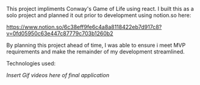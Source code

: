This project impliments Conway's Game of Life using react. I built this as a solo project and planned it out prior to development using notion.so here:

https://www.notion.so/6c38eff9fe6c4a8a8118422eb7d917c8?v=0fd05950c63e447c87779c703b1260b2

By planning this project ahead of time, I was able to ensure i meet MVP requirements and make the remainder of my development streamlined.

Technologies used:


*Insert Gif videos here of final application*